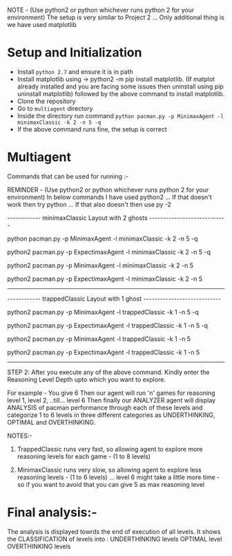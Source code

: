 NOTE - (Use python2 or python whichever runs python 2 for your environment)
The setup is very similar to Project 2 ... Only additional thing is we have used matplotlib



# Setup and Initialization
* Install `python 2.7` and ensure it is in path
* Install matplotlib using -> python2 -m pip install matplotlib. (If matplot already installed and you are facing some issues then uninstall using pip uninstall matplotlib) followed by the above command to install matplotlib. 
* Clone the repository
* Go to `multiagent` directory
* Inside the directory run command `python pacman.py -p MinimaxAgent -l minimaxClassic -k 2 -n 5 -q`  
* If the above command runs fine, the setup is correct

# Multiagent

Commands that can be used for running :-

REMINDER - (Use python2 or python whichever runs python 2 for your environment)
In below commands I have used python2 ... If that doesn't work then try python ... If that also doesn't then use py -2


------------   minimaxClassic Layout with 2 ghosts ----------------------------

python pacman.py -p MinimaxAgent -l minimaxClassic -k 2 -n 5 -q

python2 pacman.py -p ExpectimaxAgent -l minimaxClassic -k 2 -n 5 -q

python2 pacman.py -p MinimaxAgent -l minimaxClassic -k 2 -n 5

python2 pacman.py -p ExpectimaxAgent -l minimaxClassic -k 2 -n 5


---------------------------------------------------------------------------------

------------   trappedClassic Layout with 1 ghost ----------------------------

python2 pacman.py -p MinimaxAgent -l trappedClassic -k 1 -n 5 -q
 
python2 pacman.py -p ExpectimaxAgent -l trappedClassic -k 1 -n 5 -q

python2 pacman.py -p MinimaxAgent -l trappedClassic -k 1 -n 5
 
python2 pacman.py -p ExpectimaxAgent -l trappedClassic -k 1 -n 5

-------------------------------------------------------------------------------

STEP 2:
After you execute any of the above command.
Kindly enter the Reasoning Level Depth upto which you want to explore. 

For example - You give 6
Then our agent will run 'n' games for reasoning level 1, level 2, ..till... level 6
Then finally our ANALYZER agent will display ANALYSIS of pacman performance through each of these levels and categorize 1 to 6 levels in three different categories as UNDERTHINKING, OPTIMAL and OVERTHINKING.


NOTES:-

1) TrappedClassic runs very fast, so allowing agent to explore more reasoning levels for each game - (1 to 8 levels)

2) MinimaxClassic runs very slow, so allowing agent to explore less reasoning levels - (1 to 6 levels) ... level 6 might take a little more time - so if you want to avoid that you can give 5 as max reasoning level

# Final analysis:-

The analysis is displayed towrds the end of execution of all levels. 
It shows the CLASSIFICATION of levels into :
UNDERTHINKING levels
OPTIMAL level
OVERTHINKING levels


